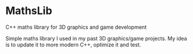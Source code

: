 # MathsLib
C++ maths library for 3D graphics and game development

Simple maths library I used in my past 3D graphics/game projects. My idea is to update it to more modern C++, optimize it
and test.
